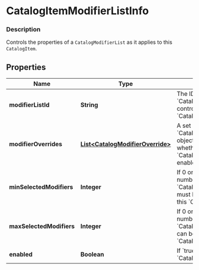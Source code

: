 
# CatalogItemModifierListInfo

### Description

Controls the properties of a `CatalogModifierList` as it applies to this `CatalogItem`.

## Properties
Name | Type | Description | Notes
------------ | ------------- | ------------- | -------------
**modifierListId** | **String** | The ID of the &#x60;CatalogModifierList&#x60; controlled by this &#x60;CatalogModifierListInfo&#x60;. | 
**modifierOverrides** | [**List&lt;CatalogModifierOverride&gt;**](CatalogModifierOverride.md) | A set of &#x60;CatalogModifierOverride&#x60; objects that override whether a given &#x60;CatalogModifier&#x60; is enabled by default. |  [optional]
**minSelectedModifiers** | **Integer** | If 0 or larger, the smallest number of &#x60;CatalogModifier&#x60;s that must be selected from this &#x60;CatalogModifierList&#x60;. |  [optional]
**maxSelectedModifiers** | **Integer** | If 0 or larger, the largest number of &#x60;CatalogModifier&#x60;s that can be selected from this &#x60;CatalogModifierList&#x60;. |  [optional]
**enabled** | **Boolean** | If &#x60;true&#x60;, enable this &#x60;CatalogModifierList&#x60;. |  [optional]



